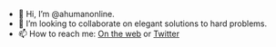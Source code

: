 - 👋 Hi, I’m @ahumanonline.
- 💞️ I’m looking to collaborate on elegant solutions to hard problems.
- 📫 How to reach me: [On the web](https://ahuman.online) or [Twitter](https://twitter.com/a_human_online)

<!---
ahumanonline/ahumanonline is a ✨ special ✨ repository because its `README.md` (this file) appears on your GitHub profile.
You can click the Preview link to take a look at your changes.
--->
